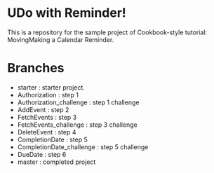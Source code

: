 UDo with Reminder!
==================
This is a repository for the sample project of Cookbook-style tutorial: MovingMaking a Calendar Reminder.


Branches
========
* starter : starter project.
* Authorization : step 1
* Authorization_challenge : step 1 challenge
* AddEvent : step 2
* FetchEvents : step 3
* FetchEvents_challenge : step 3 challenge
* DeleteEvent : step 4
* CompletionDate : step 5
* CompletionDate_challenge : step 5 challenge
* DueDate : step 6
* master : completed project
